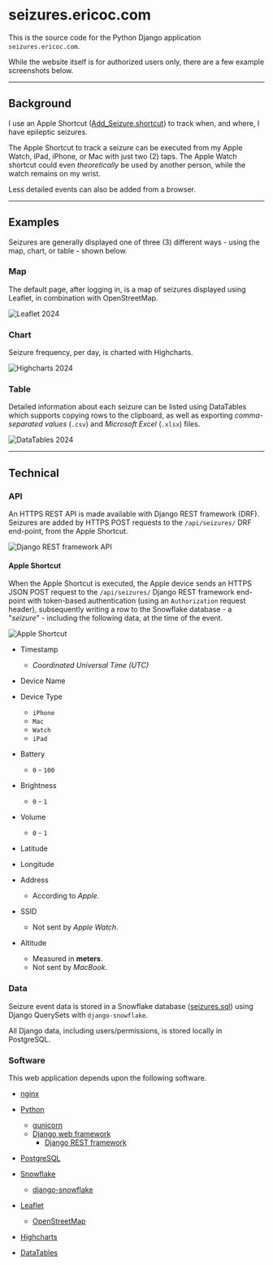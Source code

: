 # seizures.ericoc.com

This is the source code for the Python Django application `seizures.ericoc.com`.

While the website itself is for authorized users only, there are a few example
screenshots below.

---

## Background

I use an Apple Shortcut ([Add_Seizure.shortcut](Add_Seizure.shortcut)) to track
when, and where, I have epileptic seizures.

The Apple Shortcut to track a seizure can be executed from my Apple Watch,
iPad, iPhone, or Mac with just two (2) taps.
The Apple Watch shortcut could even _theoretically_ be used by another person,
while the watch remains on my wrist.

Less detailed events can also be added from a browser.

---

## Examples

Seizures are generally displayed one of three (3) different ways -
using the map, chart, or table - shown below.

### Map

The default page, after logging in, is a map of seizures displayed using
Leaflet, in combination with OpenStreetMap.

![Leaflet 2024](apps/core/static/images/leaflet_2024.png)

### Chart

Seizure frequency, per day, is charted with Highcharts.

![Highcharts 2024](apps/core/static/images/highcharts_2024.png)

### Table

Detailed information about each seizure can be listed using DataTables which
supports copying rows to the clipboard, as well as exporting
_comma-separated values_ (`.csv`) and _Microsoft Excel_ (`.xlsx`) files.

![DataTables 2024](apps/core/static/images/datatables_2024.png)

---

## Technical

### API

An HTTPS REST API is made available with Django REST framework (DRF).
Seizures are added by HTTPS POST requests to the `/api/seizures/` DRF end-point,
from the Apple Shortcut.

![Django REST framework API](apps/core/static/images/drf_example.png)

#### Apple Shortcut

When the Apple Shortcut is executed, the Apple device sends an HTTPS JSON POST
request to the `/api/seizures/` Django REST framework end-point with token-based
authentication (using an `Authorization` request header), subsequently writing
a row to the Snowflake database - a "_seizure_" - including the following data,
at the time of the event.

![Apple Shortcut](apps/core/static/images/shortcut_2024.png)


- Timestamp
  - _Coordinated Universal Time (UTC)_
- Device Name
- Device Type
  - `iPhone`
  - `Mac`
  - `Watch`
  - `iPad`

- Battery
  - `0` - `100`
- Brightness
  - `0` - `1`
- Volume
  - `0` - `1`

- Latitude
- Longitude

- Address
  - According to _Apple_.
- SSID
  - Not sent by _Apple Watch_.
- Altitude
  - Measured in **meters**.
  - Not sent by _MacBook_.

### Data

Seizure event data is stored in a Snowflake database
([seizures.sql](seizures.sql)) using Django QuerySets with `django-snowflake`.

All Django data, including users/permissions, is stored locally in PostgreSQL.

### Software

This web application depends upon the following software.

- [nginx](https://nginx.org/)
- [Python](https://www.python.org/)
  - [gunicorn](https://gunicorn.org/)
  - [Django web framework](https://www.djangoproject.com/)
    - [Django REST framework](https://www.django-rest-framework.org/)


- [PostgreSQL](https://www.postgresql.org/)
- [Snowflake](https://www.snowflake.com/)
  - [django-snowflake](https://pypi.org/project/django-snowflake/)


- [Leaflet](https://leafletjs.com/)
  - [OpenStreetMap](https://www.openstreetmap.org/)
- [Highcharts](https://www.highcharts.com/)
- [DataTables](https://datatables.net/)
